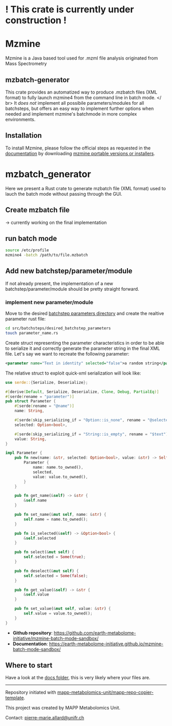 # ! This crate is currently under construction !

# Mzmine
Mzmine is a Java based tool used for .mzml file analysis originated from Mass Spectrometry
## mzbatch-generator
This crate provides an automatized way to produce .mzbatch files (XML format) to fully launch mzmine4 from the command line in batch mode. </ br>
It *does not* implement all possibile parameters/modules for all batchsteps, but offers an easy way to implement further options when needed and implement mzmine's batchmode in more complex environments.

## Installation
To install Mzmine, please follow the official steps as requested in the [documentation](https://mzmine.github.io/mzmine_documentation/getting_started.html) by downloading [mzmine portable versions or installers](https://github.com/mzmine/mzmine3/releases/latest).

# mzbatch_generator
Here we present a Rust crate to generate mzbatch file (XML format) used to lauch the batch mode without passing through the GUI.

## Create mzbatch file

-> currently working on the final implementation

## run batch mode
```bash
source /etc/profile
mzmine4 -batch /path/to/file.mzbatch 
```


## Add new batchstep/parameter/module
If not already present, the implementation of a new batchstep/parameter/module should be pretty straight forward. 

### implement new parameter/module
Move to the desired [batchstep parameters directory](https://github.com/earth-metabolome-initiative/mzmine-batch-mode-sandbox/tree/main/src/batchsteps) and create the realtive parameter rust file:
```bash
cd src/batchsteps/desired_batchstep_parameters
touch parameter_name.rs
```

Create struct representing the parameter characteristics in order to be able to serialize it and correctly generate the parameter string in the final XML file.
Let's say we want to recreate the following parameter:
```xml
<parameter name="Text in identity" selected="false">a random string</parameter>
```
The relative struct to exploit quick-xml serialization will look like:
```rust
use serde::{Serialize, Deserialize};

#[derive(Default, Serialize, Deserialize, Clone, Debug, PartialEq)]
#[serde(rename = "parameter")]
pub struct Parameter {
    #[serde(rename = "@name")]
    name: String,

    #[serde(skip_serializing_if = "Option::is_none", rename = "@selected")]
    selected: Option<bool>,

    #[serde(skip_serializing_if = "String::is_empty", rename = "$text")]
    value: String,
}

impl Parameter {
    pub fn new(name: &str, selected: Option<bool>, value: &str) -> Self {
        Parameter {
            name: name.to_owned(),
            selected,
            value: value.to_owned(),
        }
    }

    pub fn get_name(&self) -> &str {
        &self.name
    }

    pub fn set_name(&mut self, name: &str) {
        self.name = name.to_owned();
    }

    pub fn is_selected(&self) -> &Option<bool> {
        &self.selected
    }

    pub fn select(&mut self) {
        self.selected = Some(true);
    }

    pub fn deselect(&mut self) {
        self.selected = Some(false);
    }

    pub fn get_value(&self) -> &str {
        &self.value
    }

    pub fn set_value(&mut self, value: &str) {
        self.value = value.to_owned();
    }
}
```

- **Github repository**: <https://github.com/earth-metabolome-initiative/mzmine-batch-mode-sandbox/>
- **Documentation**: <https://earth-metabolome-initiative.github.io/mzmine-batch-mode-sandbox/>

## Where to start

Have a look at the [docs folder](https://github.com/earth-metabolome-initiative/mzmine-batch-mode-sandbox/docs), this is very likely where your files are.

---
Repository initiated with [mapp-metabolomics-unit/mapp-repo-copier-template](https://github.com/mapp-metabolomics-unit/mapp-repo-copier-template).

This project was created by MAPP Metabolomics Unit.

Contact: pierre-marie.allard@unifr.ch
